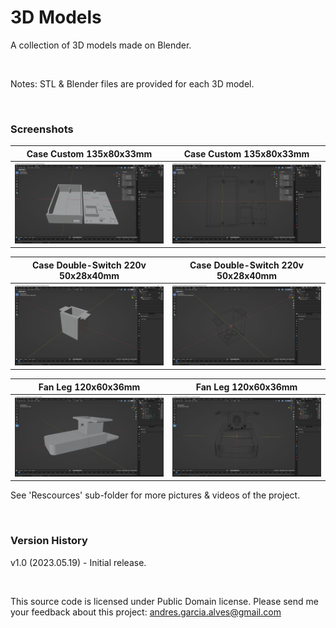 # 3D Models

A collection of 3D models made on Blender.

&nbsp;

Notes:
STL & Blender files are provided for each 3D model.

&nbsp;

### Screenshots

| Case Custom 135x80x33mm                                  | Case Custom 135x80x33mm                                  |
|----------------------------------------------------------|----------------------------------------------------------|
| ![](Resources/01-case-custom-135x80x33mm-1.jpg)          | ![](Resources/01-case-custom-135x80x33mm-2.jpg)          |

| Case Double-Switch 220v 50x28x40mm                       | Case Double-Switch 220v 50x28x40mm                       |
|----------------------------------------------------------|----------------------------------------------------------|
| ![](Resources/02-case-double-switch-50x28x40mm-1.jpg)    | ![](Resources/02-case-double-switch-50x28x40mm-2.jpg)    |

| Fan Leg 120x60x36mm                                      | Fan Leg 120x60x36mm                                      |
|----------------------------------------------------------|----------------------------------------------------------|
| ![](Resources/03-fan-leg-120x60x36mm-1.jpg)              | ![](Resources/03-fan-leg-120x60x36mm-2.jpg)              |

See 'Rescources' sub-folder for more pictures & videos of the project.

&nbsp;

### Version History

v1.0 (2023.05.19) - Initial release.  

&nbsp;

This source code is licensed under Public Domain license.
Please send me your feedback about this project: andres.garcia.alves@gmail.com
